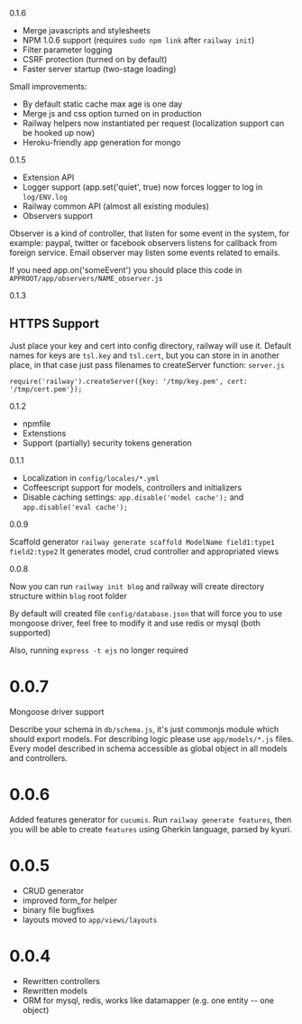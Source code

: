 0.1.6

- Merge javascripts and stylesheets
- NPM 1.0.6 support (requires `sudo npm link` after `railway init`)
- Filter parameter logging
- CSRF protection (turned on by default)
- Faster server startup (two-stage loading)

Small improvements:

- By default static cache max age is one day
- Merge js and css option turned on in production
- Railway helpers now instantiated per request (localization support can be hooked up now)
- Heroku-friendly app generation for mongo

0.1.5

- Extension API
- Logger support (app.set('quiet', true) now forces logger to log in `log/ENV.log`
- Railway common API (almost all existing modules)
- Observers support

Observer is a kind of controller, that listen for some event in 
the system, for example: paypal, twitter or facebook observers 
listens for callback from foreign service. Email observer may 
listen some events related to emails.

If you need app.on('someEvent') you should place this code in
`APPROOT/app/observers/NAME_observer.js`

0.1.3

HTTPS Support
-------------

Just place your key and cert into config directory, railway will use it.
Default names for keys are `tsl.key` and `tsl.cert`, but you can store in in another place, in that case just pass filenames to createServer function:
`server.js`

    require('railway').createServer({key: '/tmp/key.pem', cert: '/tmp/cert.pem'});

0.1.2

 - npmfile
 - Extenstions
 - Support (partially) security tokens generation

0.1.1

 - Localization in `config/locales/*.yml`
 - Coffeescript support for models, controllers and initializers
 - Disable caching settings: `app.disable('model cache');` and `app.disable('eval cache');`

0.0.9

Scaffold generator `railway generate scaffold ModelName field1:type1 field2:type2`
It generates model, crud controller and appropriated views

0.0.8

Now you can run `railway init blog` and railway will create directory structure
within `blog` root folder

By default will created file `config/database.json` that will force you to use
mongoose driver, feel free to modify it and use redis or mysql (both supported)

Also, running `express -t ejs` no longer required

0.0.7
=====

Mongoose driver support

Describe your schema in `db/schema.js`, it's just commonjs module which should export
models. For describing logic please use `app/models/*.js` files. Every model
described in schema accessible as global object in all models and controllers.

0.0.6
=====

Added features generator for `cucumis`. Run `railway generate features`, then
you will be able to create `features` using Gherkin language, parsed by kyuri.

0.0.5
=====

  * CRUD generator
  * improved form_for helper
  * binary file bugfixes
  * layouts moved to `app/views/layouts`

0.0.4
=====

  * Rewritten controllers
  * Rewritten models
  * ORM for mysql, redis, works like datamapper (e.g. one entity -- one object)
